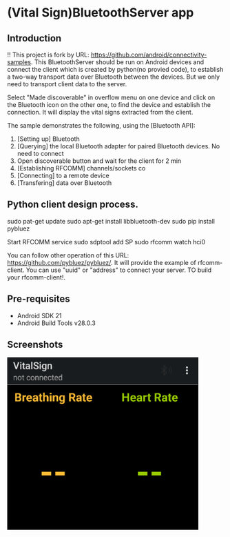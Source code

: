 
(Vital Sign)BluetoothServer app 
===================================

Introduction
------------
!! This project is fork by URL: https://github.com/android/connectivity-samples.
This BluetoothServer should be run on Android devices and connect the client which is created by python(no provied code), to establish a two-way transport data over
Bluetooth between the devices. But we only need to transport client data to the server.

Select "Made discoverable" in overflow menu on one device and click
on the Bluetooth icon on the other one, to find the device and establish the connection.
It will display the vital signs extracted from the client.

The sample demonstrates the following, using the [Bluetooth API]:
1. [Setting up] Bluetooth
2. [Querying] the local Bluetooth adapter for paired Bluetooth devices. No need to connect
3. Open discoverable button and wait for the client for 2 min
4. [Establishing RFCOMM] channels/sockets co
5. [Connecting] to a remote device
6. [Transfering] data over Bluetooth

Python client design process.
-------------
sudo pat-get update
sudo apt-get install libbluetooth-dev
sudo pip install pybluez

Start RFCOMM service
sudo sdptool add SP
sudo rfcomm watch hci0

You can follow other operation of this URL: https://github.com/pybluez/pybluez/. It will provide the example of rfcomm-client. 
You can use "uuid" or "address" to connect your server.
TO build your rfcomm-client!.


Pre-requisites
--------------

- Android SDK 21
- Android Build Tools v28.0.3

Screenshots
-------------
<img src="screenshots/img.png" height="400" alt="Screenshot"/> 
